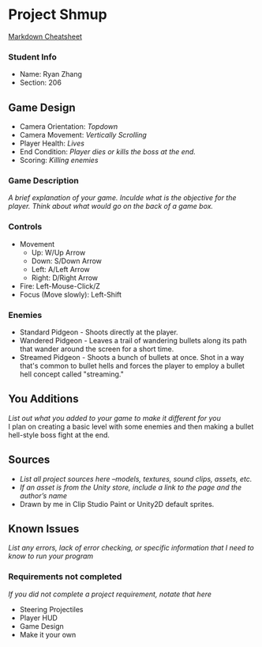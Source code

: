 # Project Shmup

[Markdown Cheatsheet](https://github.com/adam-p/markdown-here/wiki/Markdown-Here-Cheatsheet)

### Student Info

-   Name: Ryan Zhang
-   Section: 206

## Game Design

-   Camera Orientation: _Topdown_
-   Camera Movement: _Vertically Scrolling_
-   Player Health: _Lives_
-   End Condition: _Player dies or kills the boss at the end._
-   Scoring: _Killing enemies_

### Game Description

_A brief explanation of your game. Inculde what is the objective for the player. Think about what would go on the back of a game box._

### Controls

-   Movement
    -   Up: W/Up Arrow
    -   Down: S/Down Arrow
    -   Left: A/Left Arrow
    -   Right: D/Right Arrow
-   Fire: Left-Mouse-Click/Z
-   Focus (Move slowly): Left-Shift

### Enemies
-   Standard Pidgeon - Shoots directly at the player.
-   Wandered Pidgeon - Leaves a trail of wandering bullets along its path that wander around the screen for a short time.
-   Streamed Pidgeon - Shoots a bunch of bullets at once. Shot in a way that's common to bullet hells and forces the player to employ a bullet hell concept called "streaming."

## You Additions

_List out what you added to your game to make it different for you_\
I plan on creating a basic level with some enemies and then making a 
bullet hell-style boss fight at the end.

## Sources

-   _List all project sources here –models, textures, sound clips, assets, etc._
-   _If an asset is from the Unity store, include a link to the page and the author’s name_
- Drawn by me in Clip Studio Paint or Unity2D default sprites.

## Known Issues

_List any errors, lack of error checking, or specific information that I need to know to run your program_

### Requirements not completed

_If you did not complete a project requirement, notate that here_
- Steering Projectiles
- Player HUD
- Game Design
- Make it your own
